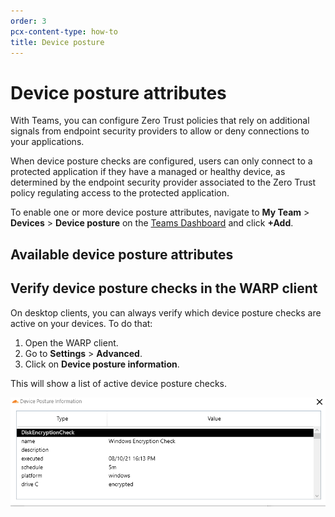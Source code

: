 ```yaml
---
order: 3
pcx-content-type: how-to
title: Device posture
---
```


# Device posture attributes

With Teams, you can configure Zero Trust policies that rely on additional signals from endpoint security providers to allow or deny connections to your applications. 

When device posture checks are configured, users can only connect to a protected application if they have a managed or healthy device, as determined by the endpoint security provider associated to the Zero Trust policy regulating access to the protected application.

To enable one or more device posture attributes, navigate to **My Team** > **Devices** > **Device posture** on the [Teams Dashboard](https://dash.teams.cloudflare.com) and click **+Add**.

## Available device posture attributes

<DirectoryListing path="/identity/devices"/>

## Verify device posture checks in the WARP client

On desktop clients, you can always verify which device posture checks are active on your devices. To do that:

1. Open the WARP client.
1. Go to **Settings** > **Advanced**.
1. Click on **Device posture information**.

This will show a list of active device posture checks.

   ![Device posture attributes](../../static/documentation/identity/devices/device-posture-client-ui.png)

